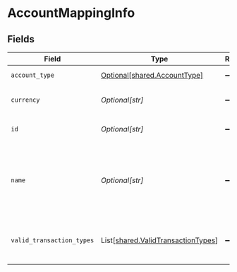 # AccountMappingInfo


## Fields

| Field                                                                              | Type                                                                               | Required                                                                           | Description                                                                        | Example                                                                            |
| ---------------------------------------------------------------------------------- | ---------------------------------------------------------------------------------- | ---------------------------------------------------------------------------------- | ---------------------------------------------------------------------------------- | ---------------------------------------------------------------------------------- |
| `account_type`                                                                     | [Optional[shared.AccountType]](../../models/shared/accounttype.md)                 | :heavy_minus_sign:                                                                 | Type of the account.                                                               | Expense                                                                            |
| `currency`                                                                         | *Optional[str]*                                                                    | :heavy_minus_sign:                                                                 | Currency of the account.                                                           | GBP                                                                                |
| `id`                                                                               | *Optional[str]*                                                                    | :heavy_minus_sign:                                                                 | Unique identifier of account.                                                      | 6                                                                                  |
| `name`                                                                             | *Optional[str]*                                                                    | :heavy_minus_sign:                                                                 | Name of the account as it appears in the companies accounting software.            | Purchases                                                                          |
| `valid_transaction_types`                                                          | List[[shared.ValidTransactionTypes](../../models/shared/validtransactiontypes.md)] | :heavy_minus_sign:                                                                 | Supported transaction types for the account.                                       | Payment                                                                            |